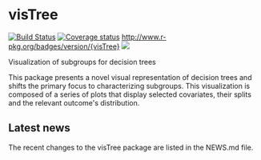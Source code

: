 # visTree 

[![Build Status](https://travis-ci.org/AshwiniKV/visTree.svg?branch=master)](https://travis-ci.org/AshwiniKV/visTree)
[![Coverage status](https://codecov.io/gh/AshwiniKV/visTree/branch/master/graph/badge.svg)](https://codecov.io/github/AshwiniKV/visTree?branch=master)
http://www.r-pkg.org/badges/version/{visTree}
[![](https://cranlogs.r-pkg.org/badges/visTree)](https://cran.rstudio.com/web/packages/visTree/index.html)

Visualization of subgroups for decision trees

This package presents a novel visual representation of decision trees and shifts the primary focus to characterizing subgroups. This visualization is composed of a series of plots that display selected covariates, their splits and the relevant outcome's distribution.

## Latest news
The recent changes to the visTree package are listed in the NEWS.md file.



